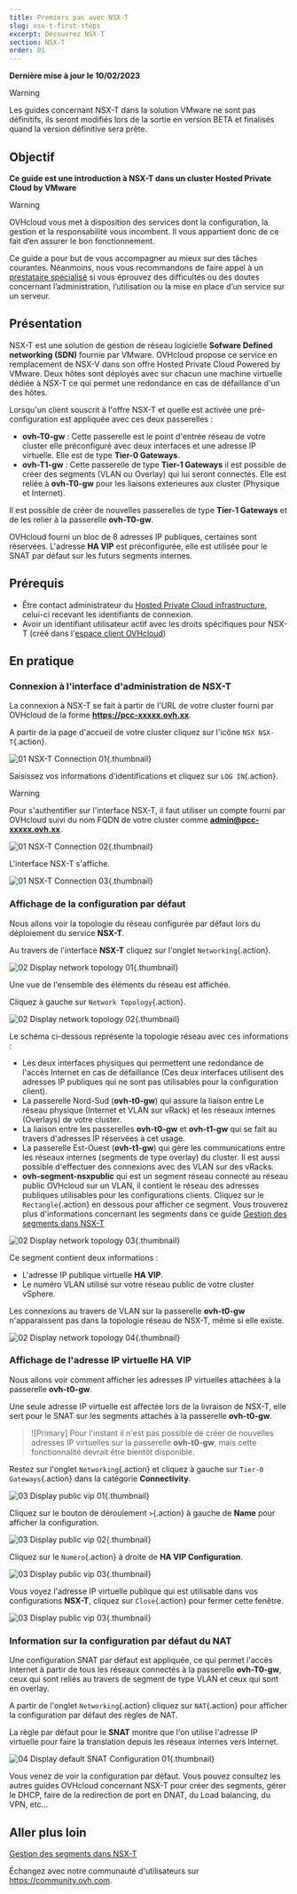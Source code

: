```yaml
---
title: Premiers pas avec NSX-T
slug: nsx-t-first-steps
excerpt: Découvrez NSX-T
section: NSX-T
order: 01
---
```


**Dernière mise à jour le 10/02/2023**

> [!warning]
> Les guides concernant NSX-T dans la solution VMware ne sont pas définitifs, ils seront modifiés lors de la sortie en version BETA et finalisés quand la version définitive sera prête. 
>

## Objectif

**Ce guide est une introduction à NSX-T dans un cluster Hosted Private Cloud by VMware**

> [!warning]
> OVHcloud vous met à disposition des services dont la configuration, la gestion et la responsabilité vous incombent. Il vous appartient donc de ce fait d’en assurer le bon fonctionnement.
>
> Ce guide a pour but de vous accompagner au mieux sur des tâches courantes. Néanmoins, nous vous recommandons de faire appel à un [prestataire spécialisé](https://partner.ovhcloud.com/fr/) si vous éprouvez des difficultés ou des doutes concernant l’administration, l’utilisation ou la mise en place d’un service sur un serveur.
>

## Présentation

NSX-T est une solution de gestion de réseau logicielle **Sofware Defined networking (SDN)** fournie par VMware. OVHcloud propose ce service en remplacement de NSX-V dans son offre Hosted Private Cloud Powered by VMware. Deux hôtes sont déployés avec sur chacun une machine virtuelle dédiée à NSX-T ce qui permet une redondance en cas de défaillance d'un des hôtes.

Lorsqu'un client souscrit à l'offre NSX-T et quelle est activée une pré-configuration est appliquée avec ces deux passerelles :

* **ovh-T0-gw** : Cette passerelle est le point d'entrée réseau de votre cluster elle préconfiguré avec deux interfaces et une adresse IP virtuelle. Elle est de type **Tier-0 Gateways**.
* **ovh-T1-gw** : Cette passerelle de type **Tier-1 Gateways** il est possible de créer des segments (VLAN ou Overlay) qui lui seront connectés. Elle est reliée à **ovh-T0-gw** pour les liaisons exterieures aux cluster (Physique et Internet). 

Il est possible de créer de nouvelles passerelles de type **Tier-1 Gateways** et de les relier à la passerelle **ovh-T0-gw**. 


OVHcloud fourni un bloc de 8 adresses IP publiques, certaines sont réservées. L'adresse **HA VIP** est préconfigurée, elle est utilisée pour le SNAT par défaut sur les futurs segments internes.

## Prérequis

- Être contact administrateur du [Hosted Private Cloud infrastructure](https://www.ovhcloud.com/fr/enterprise/products/hosted-private-cloud/), celui-ci recevant les identifiants de connexion.
- Avoir un identifiant utilisateur actif avec les droits spécifiques pour NSX-T (créé dans l'[espace client OVHcloud](https://www.ovh.com/auth/?action=gotomanager&from=https://www.ovh.com/fr/&ovhSubsidiary=fr))

## En pratique

### Connexion à l'interface d'administration de NSX-T

La connexion à NSX-T se fait à partir de l'URL de votre cluster fourni par OVHcloud de la forme **https://pcc-xxxxx.ovh.xx**.

A partir de la page d'accueil de votre cluster cliquez sur l'icône `NSX NSX-T`{.action}.

![01 NSX-T Connection 01](images/01-nsxt-connection01.png){.thumbnail}

Saisissez vos informations d'identifications et cliquez sur `LOG IN`{.action}.

> [!warning]
> Pour s'authentifier sur l'interface NSX-T, il faut utiliser un compte fourni par OVHcloud suivi du nom FQDN de votre cluster comme **admin@pcc-xxxxx.ovh.xx**. 
>

![01 NSX-T Connection 02](images/01-nsxt-connection02.png){.thumbnail}

L'interface NSX-T s'affiche.

![01 NSX-T Connection 03](images/01-nsxt-connection03.png){.thumbnail}

### Affichage de la configuration par défaut

Nous allons voir la topologie du réseau configurée par défaut lors du déploiement du service **NSX-T**.

Au travers de l'interface **NSX-T** cliquez sur l'onglet `Networking`{.action}.

![02 Display network topology 01](images/02-display-network-topology01.png){.thumbnail}

Une vue de l'ensemble des éléments du réseau est affichée.

Cliquez à gauche sur `Network Topology`{.action}.

![02 Display network topology 02](images/02-display-network-topology02.png){.thumbnail}

Le schéma ci-dessous représente la topologie réseau avec ces informations :

- Les deux interfaces physiques qui permettent une redondance de l'accès Internet en cas de défaillance (Ces deux interfaces utilisent des adresses IP publiques qui ne sont pas utilisables pour la configuration client).
- La passerelle Nord-Sud (**ovh-t0-gw**) qui assure la liaison entre Le réseau physique (Internet et VLAN sur vRack) et les réseaux internes (Overlays) de votre cluster.
- La liaison entre les passerelles **ovh-t0-gw** et **ovh-t1-gw** qui se fait au travers d'adresses IP réservées à cet usage.
- La passerelle Est-Ouest (**ovh-t1-gw**) qui gère les communications entre les réseaux internes (segments de type overlay) du cluster. Il est aussi possible d'effectuer des connexions avec des VLAN sur des vRacks.
- **ovh-segment-nsxpublic** qui est un segment réseau connecté au réseau public OVHcloud sur un VLAN, il contient le réseau des adresses publiques utilisables pour les configurations clients. Cliquez sur le `Rectangle`{.action} en dessous pour afficher ce segment. Vous trouverez plus d'informations concernant les segments dans ce guide [Gestion des segments dans NSX-T](https://docs.ovh.com/fr/private-cloud/nsx-t-segment-management)


![02 Display network topology 03](images/02-display-network-topology03.png){.thumbnail}

Ce segment contient deux informations :

* L'adresse IP publique virtuelle **HA VIP**.
* Le numéro VLAN utilisé sur votre réseau public de votre cluster vSphere.

Les connexions au travers de VLAN sur la passerelle **ovh-t0-gw** n'apparaissent pas dans la topologie réseau de NSX-T, même si elle existe.

![02 Display network topology 04](images/02-display-network-topology04.png){.thumbnail}

### Affichage de l'adresse IP virtuelle **HA VIP**

Nous allons voir comment afficher les adresses IP virtuelles attachées à la passerelle **ovh-t0-gw**.

Une seule adresse IP virtuelle est affectée lors de la livraison de NSX-T, elle sert pour le SNAT sur les segments attachés à la passerelle **ovh-t0-gw**.

> ![Primary]
> Pour l'instant il n'est pas possible de créer de nouvelles adresses IP virtuelles sur la passerelle **ovh-t0-gw**, mais cette fonctionnalité devrait être bientôt disponible.
> 

Restez sur l'onglet `Networking`{.action} et cliquez à gauche sur `Tier-0 Gateways`{.action} dans la catégorie **Connectivity**.

![03 Display public vip 01](images/03-display-public-vip01.png){.thumbnail}

Cliquez sur le bouton de déroulement `>`{.action} à gauche de **Name** pour afficher la configuration.

![03 Display public vip 02](images/03-display-public-vip02.png){.thumbnail}

Cliquez sur le `Numéro`{.action} à droite de **HA VIP Configuration**.

![03 Display public vip 03](images/03-display-public-vip03.png){.thumbnail}

Vous voyez l'adresse IP virtuelle publique qui est utilisable dans vos configurations **NSX-T**, cliquez sur `Close`{.action} pour fermer cette fenêtre.

![03 Display public vip 03](images/03-display-public-vip04.png){.thumbnail}

### Information sur la configuration par défaut du NAT

Une configuration SNAT par défaut est appliquée, ce qui permet l'accès Internet à partir de tous les réseaux connectés à la passerelle **ovh-T0-gw**, ceux qui sont reliés au travers de segment de type VLAN et ceux qui sont en overlay. 

A partir de l'onglet `Networking`{.action} cliquez sur `NAT`{.action} pour afficher la configuration par défaut des règles de NAT.

La règle par défaut pour le **SNAT** montre que l'on utilise l'adresse IP virtuelle pour faire la translation depuis les réseaux internes vers Internet.

![04 Display default SNAT Configuration 01](images/04-display-default-nat-configuration01.png){.thumbnail}

Vous venez de voir la configuration par défaut. Vous pouvez consultez les autres guides OVHcloud concernant NSX-T pour créer des segments, gérer le DHCP, faire de la redirection de port en DNAT, du Load balancing, du VPN, etc...

## Aller plus loin

[Gestion des segments dans NSX-T](https://docs.ovh.com/fr/private-cloud/nsx-t-segment-management)

Échangez avec notre communauté d'utilisateurs sur <https://community.ovh.com>.
